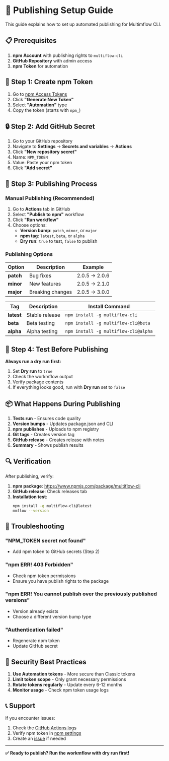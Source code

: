 # 🚀 Publishing Setup Guide

This guide explains how to set up automated publishing for Multimflow CLI.

## 📋 Prerequisites

1. **npm Account** with publishing rights to `multiflow-cli`
2. **GitHub Repository** with admin access
3. **npm Token** for automation

## 🔑 Step 1: Create npm Token

1. Go to [npm Access Tokens](https://www.npmjs.com/settings/tokens)
2. Click **"Generate New Token"**
3. Select **"Automation"** type
4. Copy the token (starts with `npm_`)

## 🔒 Step 2: Add GitHub Secret

1. Go to your GitHub repository
2. Navigate to **Settings** → **Secrets and variables** → **Actions**
3. Click **"New repository secret"**
4. Name: `NPM_TOKEN`
5. Value: Paste your npm token
6. Click **"Add secret"**

## 🚀 Step 3: Publishing Process

### Manual Publishing (Recommended)

1. Go to **Actions** tab in GitHub
2. Select **"Publish to npm"** workflow
3. Click **"Run workflow"**
4. Choose options:
   - **Version bump**: `patch`, `minor`, or `major`
   - **npm tag**: `latest`, `beta`, or `alpha`
   - **Dry run**: `true` to test, `false` to publish

### Publishing Options

| Option | Description | Example |
|--------|-------------|---------|
| **patch** | Bug fixes | 2.0.5 → 2.0.6 |
| **minor** | New features | 2.0.5 → 2.1.0 |
| **major** | Breaking changes | 2.0.5 → 3.0.0 |

| Tag | Description | Install Command |
|-----|-------------|-----------------|
| **latest** | Stable release | `npm install -g multiflow-cli` |
| **beta** | Beta testing | `npm install -g multiflow-cli@beta` |
| **alpha** | Alpha testing | `npm install -g multiflow-cli@alpha` |

## 🧪 Step 4: Test Before Publishing

**Always run a dry run first:**

1. Set **Dry run** to `true`
2. Check the workmflow output
3. Verify package contents
4. If everything looks good, run with **Dry run** set to `false`

## 📦 What Happens During Publishing

1. **Tests run** - Ensures code quality
2. **Version bumps** - Updates package.json and CLI
3. **npm publishes** - Uploads to npm registry
4. **Git tags** - Creates version tag
5. **GitHub release** - Creates release with notes
6. **Summary** - Shows publish results

## 🔍 Verification

After publishing, verify:

1. **npm package**: https://www.npmjs.com/package/multiflow-cli
2. **GitHub release**: Check releases tab
3. **Installation test**:
   ```bash
   npm install -g multiflow-cli@latest
   mmflow --version
   ```

## 🚨 Troubleshooting

### "NPM_TOKEN secret not found"
- Add npm token to GitHub secrets (Step 2)

### "npm ERR! 403 Forbidden"
- Check npm token permissions
- Ensure you have publish rights to the package

### "npm ERR! You cannot publish over the previously published versions"
- Version already exists
- Choose a different version bump type

### "Authentication failed"
- Regenerate npm token
- Update GitHub secret

## 🔐 Security Best Practices

1. **Use Automation tokens** - More secure than Classic tokens
2. **Limit token scope** - Only grant necessary permissions
3. **Rotate tokens regularly** - Update every 6-12 months
4. **Monitor usage** - Check npm token usage logs

## 📞 Support

If you encounter issues:

1. Check the [GitHub Actions logs](https://github.com/arunprabusiva/multiflow-cli/actions)
2. Verify npm token in [npm settings](https://www.npmjs.com/settings/tokens)
3. Create an [issue](https://github.com/arunprabusiva/multiflow-cli/issues) if needed

---

**✅ Ready to publish? Run the workmflow with dry run first!**
